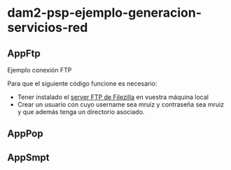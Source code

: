 # dam2-psp-ejemplo-generacion-servicios-red

## AppFtp

Ejemplo conexión FTP

Para que el siguiente código funcione es necesario:

- Tener instalado el [server FTP de Filezilla](https://filezilla-project.org/download.php?type=server) en vuestra máquina local
- Crear un usuario con cuyo username sea mruiz y contraseña sea mruiz y que además tenga un directorio asociado.

## AppPop

## AppSmpt



